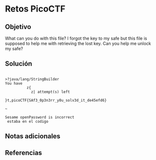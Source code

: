 # Retos PicoCTF


## Objetivo 

What can you do with this file?
I forgot the key to my safe but this file is supposed to help me with retrieving the lost key. Can you help me unlock my safe?
## Solución 

```
                                                                                                                           >?java/lang/StringBuilder
You have  
          z{
            z| attempt(s) left
                              }t,picoCTF{SAf3_0p3n3rr_y0u_solv3d_it_de45efd6}
                                                                             ~
                                                                              Sesame openPassword is incorrect
 estaba en el codigo 
```

## Notas adicionales 

## Referencias 
